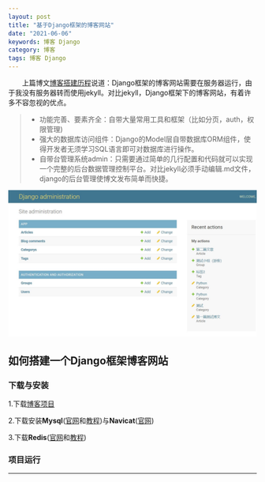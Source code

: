```yaml
---
layout: post
title: "基于Django框架的博客网站"
date: "2021-06-06"
keywords: 博客 Django
category: 博客
tags: 博客 Django
---
```


　　上篇博文[博客搭建历程][1]说道：Django框架的博客网站需要在服务器运行，由于我没有服务器转而使用jekyll。对比jekyll，Django框架下的博客网站，有着许多不容忽视的优点。

> * 功能完善、要素齐全：自带大量常用工具和框架（比如分页，auth，权限管理)
> * 强大的数据库访问组件：Django的Model层自带数据库ORM组件，使得开发者无须学习SQL语言即可对数据库进行操作。
> * 自带台管理系统admin：只需要通过简单的几行配置和代码就可以实现一个完整的后台数据管理控制平台。对比jekyll必须手动编辑.md文件，django的后台管理使博文发布简单而快捷。

![Django后台界面](/assets/imgs/django-admin.jpg)

## 如何搭建一个Django框架博客网站

### 下载与安装

1.下载[博客项目][2]

2.下载安装**Mysql**([官网][3]和[教程][4])与**Navicat**([官网][7])

3.下载**Redis**([官网][5]和[教程][6])

### 项目运行

--------
[1]: https://github.com/erenming/bloghttps://sanzhixiaozhu.top/%E6%97%A5%E5%BF%97/2021/06/03/Instructions.html
[2]: https://github.com/erenming/blog
[3]: https://dev.mysql.com/
[4]: https://blog.csdn.net/WHEeeee/article/details/115286833
[5]: https://redis.io/
[6]: https://www.runoob.com/redis/redis-install.html
[7]: https://www.navicat.com.cn/products/navicat-for-mysql